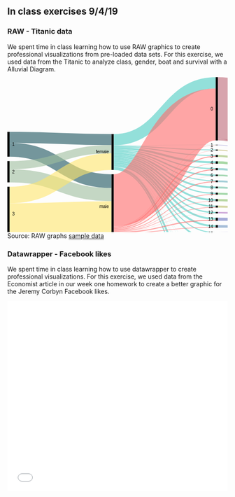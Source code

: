 ## In class exercises 9/4/19
### RAW - Titanic data
We spent time in class learning how to use RAW graphics to create professional visualizations from pre-loaded data sets. For this exercise, we used data from the Titanic to analyze class, gender, boat and survival with a Alluvial Diagram.
<svg width="720" height="520" xmlns="http://www.w3.org/2000/svg"><g transform="translate(0, 10)"><g class="links" fill="none" stroke-opacity="0.6"><path d="M5,137.65087853323152C121.66666666666667,137.65087853323152,121.66666666666667,142.65087853323146,238.33333333333334,142.65087853323146" stroke-width="25.301757066462947" style="stroke: rgb(26, 83, 92);"></path><path d="M5,166.02750190985492C121.66666666666667,166.02750190985492,121.66666666666667,237.6050420168067,238.33333333333334,237.6050420168067" stroke-width="31.451489686783805" style="stroke: rgb(26, 83, 92);"></path><path d="M5,225.40106951871667C121.66666666666667,225.40106951871667,121.66666666666667,268.35370511841097,238.33333333333334,268.35370511841097" stroke-width="30.04583651642475" style="stroke: rgb(158, 191, 158);"></path><path d="M5,201.06569900687558C121.66666666666667,201.06569900687558,121.66666666666667,164.61420932009167,238.33333333333334,164.61420932009167" stroke-width="18.624904507257448" style="stroke: rgb(158, 191, 158);"></path><path d="M5,331.6883116883116C121.66666666666667,331.6883116883116,121.66666666666667,326.68831168831167,238.33333333333334,326.68831168831167" stroke-width="86.62337662337661" style="stroke: rgb(255, 230, 109);"></path><path d="M5,269.4003055767761C121.66666666666667,269.4003055767761,121.66666666666667,192.9029793735676,238.33333333333334,192.9029793735676" stroke-width="37.952635599694425" style="stroke: rgb(255, 230, 109);"></path><path d="M243.33333333333334,157.05882352941177C360,157.05882352941177,360,166.36363636363672,476.6666666666667,166.36363636363672" stroke-width="1.7570664629488157" style="stroke: rgb(78, 205, 196);"></path><path d="M243.33333333333334,142.9144385026738C360,142.9144385026738,360,12.91443850267408,476.6666666666667,12.91443850267408" stroke-width="25.828877005347593" style="stroke: rgb(78, 205, 196);"></path><path d="M243.33333333333334,181.30634071810545C360,181.30634071810545,360,280.6264323911385,476.6666666666667,280.6264323911385" stroke-width="4.2169595110771585" style="stroke: rgb(78, 205, 196);"></path><path d="M243.33333333333334,210.73720397249812C360,210.73720397249812,360,497.6279602750189,476.6666666666667,497.6279602750189" stroke-width="2.2841864018334608" style="stroke: rgb(78, 205, 196);"></path><path d="M243.33333333333334,162.5057295645531C360,162.5057295645531,360,194.62184873949602,476.6666666666667,194.62184873949602" stroke-width="4.5683728036669216" style="stroke: rgb(78, 205, 196);"></path><path d="M243.33333333333334,177.7922077922078C360,177.7922077922078,360,265.53093964858704,476.6666666666667,265.53093964858704" stroke-width="2.8113063407181054" style="stroke: rgb(78, 205, 196);"></path><path d="M243.33333333333334,168.83116883116884C360,168.83116883116884,360,224.11000763941965,476.6666666666667,224.11000763941965" stroke-width="3.1627196333078684" style="stroke: rgb(78, 205, 196);"></path><path d="M243.33333333333334,174.3659281894576C360,174.3659281894576,360,252.10466004583688,476.6666666666667,252.10466004583688" stroke-width="4.041252864782276" style="stroke: rgb(78, 205, 196);"></path><path d="M243.33333333333334,166.01986249045072C360,166.01986249045072,360,209.01451489686812,476.6666666666667,209.01451489686812" stroke-width="2.4598930481283423" style="stroke: rgb(78, 205, 196);"></path><path d="M243.33333333333334,171.3789152024446C360,171.3789152024446,360,237.00916730328524,476.6666666666667,237.00916730328524" stroke-width="1.9327731092436975" style="stroke: rgb(78, 205, 196);"></path><path d="M243.33333333333334,159.07944996180288C360,159.07944996180288,360,178.9113827349124,476.6666666666667,178.9113827349124" stroke-width="2.2841864018334608" style="stroke: rgb(78, 205, 196);"></path><path d="M243.33333333333334,184.99618029029796C360,184.99618029029796,360,295.19480519480544,476.6666666666667,295.19480519480544" stroke-width="3.1627196333078684" style="stroke: rgb(78, 205, 196);"></path><path d="M243.33333333333334,196.15355233002293C360,196.15355233002293,360,340.3934300993125,476.6666666666667,340.3934300993125" stroke-width="4.39266615737204" style="stroke: rgb(78, 205, 196);"></path><path d="M243.33333333333334,156.00458365164246C360,156.00458365164246,360,154.78227654698276,476.6666666666667,154.78227654698276" stroke-width="0.35141329258976317" style="stroke: rgb(78, 205, 196);"></path><path d="M243.33333333333334,204.58747135217726C360,204.58747135217726,360,415.3284950343771,476.6666666666667,415.3284950343771" stroke-width="0.17570664629488159" style="stroke: rgb(78, 205, 196);"></path><path d="M243.33333333333334,204.76317799847214C360,204.76317799847214,360,435.85561497326177,476.6666666666667,435.85561497326177" stroke-width="0.17570664629488159" style="stroke: rgb(78, 205, 196);"></path><path d="M243.33333333333334,191.76088617265088C360,191.76088617265088,360,323.54087089381215,476.6666666666667,323.54087089381215" stroke-width="4.39266615737204" style="stroke: rgb(78, 205, 196);"></path><path d="M243.33333333333334,188.07104660045837C360,188.07104660045837,360,309.49961802903,476.6666666666667,309.49961802903" stroke-width="2.987012987012987" style="stroke: rgb(78, 205, 196);"></path><path d="M243.33333333333334,202.47899159663868C360,202.47899159663868,360,372.3414820473642,476.6666666666667,372.3414820473642" stroke-width="3.6898395721925135" style="stroke: rgb(78, 205, 196);"></path><path d="M243.33333333333334,205.02673796791447C360,205.02673796791447,360,446.1191749427041,476.6666666666667,446.1191749427041" stroke-width="0.35141329258976317" style="stroke: rgb(78, 205, 196);"></path><path d="M243.33333333333334,207.31092436974794C360,207.31092436974794,360,471.56608097784544,476.6666666666667,471.56608097784544" stroke-width="4.2169595110771585" style="stroke: rgb(78, 205, 196);"></path><path d="M243.33333333333334,199.49197860962568C360,199.49197860962568,360,355.13750954927406,476.6666666666667,355.13750954927406" stroke-width="2.2841864018334608" style="stroke: rgb(78, 205, 196);"></path><path d="M243.33333333333334,209.50725744843396C360,209.50725744843396,360,486.2223071046598,476.6666666666667,486.2223071046598" stroke-width="0.17570664629488159" style="stroke: rgb(78, 205, 196);"></path><path d="M243.33333333333334,204.41176470588238C360,204.41176470588238,360,405.15278838808223,476.6666666666667,405.15278838808223" stroke-width="0.17570664629488159" style="stroke: rgb(78, 205, 196);"></path><path d="M243.33333333333334,352.69289533995413C360,352.69289533995413,360,297.39113827349144,476.6666666666667,297.39113827349144" stroke-width="1.2299465240641712" style="stroke: rgb(255, 107, 107);"></path><path d="M243.33333333333334,281.26814362108473C360,281.26814362108473,360,85.21772345301785,476.6666666666667,85.21772345301785" stroke-width="118.77769289533995" style="stroke: rgb(255, 107, 107);"></path><path d="M243.33333333333334,342.8533231474408C360,342.8533231474408,360,181.19556913674586,476.6666666666667,181.19556913674586" stroke-width="2.2841864018334608" style="stroke: rgb(255, 107, 107);"></path><path d="M243.33333333333334,365.3437738731857C360,365.3437738731857,360,458.6669213139799,476.6666666666667,458.6669213139799" stroke-width="1.5813598166539342" style="stroke: rgb(255, 107, 107);"></path><path d="M243.33333333333334,363.7624140565317C360,363.7624140565317,360,447.08556149732595,476.6666666666667,447.08556149732595" stroke-width="1.5813598166539342" style="stroke: rgb(255, 107, 107);"></path><path d="M243.33333333333334,346.01604278074865C360,346.01604278074865,360,211.38655462184903,476.6666666666667,211.38655462184903" stroke-width="2.2841864018334608" style="stroke: rgb(255, 107, 107);"></path><path d="M243.33333333333334,348.5637891520244C360,348.5637891520244,360,239.02979373567638,476.6666666666667,239.02979373567638" stroke-width="2.1084797555385792" style="stroke: rgb(255, 107, 107);"></path><path d="M243.33333333333334,369.38502673796796C360,369.38502673796796,360,499.3850267379677,476.6666666666667,499.3850267379677" stroke-width="1.2299465240641712" style="stroke: rgb(255, 107, 107);"></path><path d="M243.33333333333334,350.40870893812064C360,350.40870893812064,360,267.72727272727303,476.6666666666667,267.72727272727303" stroke-width="1.5813598166539342" style="stroke: rgb(255, 107, 107);"></path><path d="M243.33333333333334,344.4346829640947C360,344.4346829640947,360,197.3453017570667,476.6666666666667,197.3453017570667" stroke-width="0.8785332314744079" style="stroke: rgb(255, 107, 107);"></path><path d="M243.33333333333334,367.36440030557685C360,367.36440030557685,360,474.90450725744824,476.6666666666667,474.90450725744824" stroke-width="2.4598930481283423" style="stroke: rgb(255, 107, 107);"></path><path d="M243.33333333333334,362.8838808250573C360,362.8838808250573,360,425.6799083269669,476.6666666666667,425.6799083269669" stroke-width="0.17570664629488159" style="stroke: rgb(255, 107, 107);"></path><path d="M243.33333333333334,354.8892284186402C360,354.8892284186402,360,326.9671504965624,476.6666666666667,326.9671504965624" stroke-width="2.4598930481283423" style="stroke: rgb(255, 107, 107);"></path><path d="M243.33333333333334,340.92055003819706C360,340.92055003819706,360,155.22154316271997,476.6666666666667,155.22154316271997" stroke-width="0.5271199388846448" style="stroke: rgb(255, 107, 107);"></path><path d="M243.33333333333334,359.63330786860195C360,359.63330786860195,360,358.3880825057293,476.6666666666667,358.3880825057293" stroke-width="4.2169595110771585" style="stroke: rgb(255, 107, 107);"></path><path d="M243.33333333333334,356.82200152788386C360,356.82200152788386,360,343.2925897631781,476.6666666666667,343.2925897631781" stroke-width="1.4056531703590527" style="stroke: rgb(255, 107, 107);"></path><path d="M243.33333333333334,347.3338426279602C360,347.3338426279602,360,225.86707410236846,476.6666666666667,225.86707410236846" stroke-width="0.35141329258976317" style="stroke: rgb(255, 107, 107);"></path><path d="M243.33333333333334,362.7081741787624C360,362.7081741787624,360,415.504201680672,476.6666666666667,415.504201680672" stroke-width="0.17570664629488159" style="stroke: rgb(255, 107, 107);"></path><path d="M243.33333333333334,351.63865546218483C360,351.63865546218483,360,283.17417876241433,476.6666666666667,283.17417876241433" stroke-width="0.8785332314744079" style="stroke: rgb(255, 107, 107);"></path><path d="M243.33333333333334,353.4835752482811C360,353.4835752482811,360,311.16883116883133,476.6666666666667,311.16883116883133" stroke-width="0.35141329258976317" style="stroke: rgb(255, 107, 107);"></path><path d="M243.33333333333334,341.4476699770817C360,341.4476699770817,360,167.50572956455343,476.6666666666667,167.50572956455343" stroke-width="0.5271199388846448" style="stroke: rgb(255, 107, 107);"></path><path d="M243.33333333333334,362.53246753246754C360,362.53246753246754,360,394.97708174178734,476.6666666666667,394.97708174178734" stroke-width="0.17570664629488159" style="stroke: rgb(255, 107, 107);"></path><path d="M243.33333333333334,368.6822001527884C360,368.6822001527884,360,486.3980137509547,476.6666666666667,486.3980137509547" stroke-width="0.17570664629488159" style="stroke: rgb(255, 107, 107);"></path><path d="M243.33333333333334,361.91749427043544C360,361.91749427043544,360,374.3621084797553,476.6666666666667,374.3621084797553" stroke-width="0.35141329258976317" style="stroke: rgb(255, 107, 107);"></path><path d="M243.33333333333334,362.2689075630252C360,362.2689075630252,360,384.713521772345,476.6666666666667,384.713521772345" stroke-width="0.35141329258976317" style="stroke: rgb(255, 107, 107);"></path><path d="M481.6666666666667,166.627196333079C598.3333333333334,166.627196333079,598.3333333333334,288.2085561497326,715,288.2085561497326" stroke-width="2.2841864018334608" style="stroke: rgb(191, 181, 105);"></path><path d="M481.6666666666667,295.8097784568375C598.3333333333334,295.8097784568375,598.3333333333334,327.3911382734912,715,327.3911382734912" stroke-width="4.39266615737204" style="stroke: rgb(186, 191, 105);"></path><path d="M481.6666666666667,70.28265851795292C598.3333333333334,70.28265851795292,598.3333333333334,200.28265851795265,715,200.28265851795265" stroke-width="140.56531703590528" style="stroke: rgb(191, 105, 120);"></path><path d="M481.6666666666667,142.5859434682967C598.3333333333334,142.5859434682967,598.3333333333334,284.16730328495026,715,284.16730328495026" stroke-width="4.041252864782276" style="stroke: rgb(191, 105, 120);"></path><path d="M481.6666666666667,180.05347593582914C598.3333333333334,180.05347593582914,598.3333333333334,291.63483575248273,715,291.63483575248273" stroke-width="4.5683728036669216" style="stroke: rgb(155, 191, 105);"></path><path d="M481.6666666666667,281.0656990068757C598.3333333333334,281.0656990068757,598.3333333333334,322.6470588235294,715,322.6470588235294" stroke-width="5.095492742551566" style="stroke: rgb(140, 191, 105);"></path><path d="M481.6666666666667,498.33078686019843C598.3333333333334,498.33078686019843,598.3333333333334,368.3307868601987,715,368.3307868601987" stroke-width="3.33842627960275" style="stroke: rgb(125, 191, 105);"></path><path d="M481.6666666666667,496.5737203972496C598.3333333333334,496.5737203972496,598.3333333333334,272.0588235294118,715,272.0588235294118" stroke-width="0.17570664629488159" style="stroke: rgb(125, 191, 105);"></path><path d="M481.6666666666667,195.06111535523323C598.3333333333334,195.06111535523323,598.3333333333334,296.6424751718869,715,296.6424751718869" stroke-width="5.446906035141329" style="stroke: rgb(110, 191, 105);"></path><path d="M481.6666666666667,266.32161955691396C598.3333333333334,266.32161955691396,598.3333333333334,317.9029793735676,715,317.9029793735676" stroke-width="4.39266615737204" style="stroke: rgb(105, 191, 115);"></path><path d="M481.6666666666667,224.28571428571453C598.3333333333334,224.28571428571453,598.3333333333334,305.86707410236824,715,305.86707410236824" stroke-width="3.5141329258976315" style="stroke: rgb(105, 191, 130);"></path><path d="M481.6666666666667,458.75477463712735C598.3333333333334,458.75477463712735,598.3333333333334,359.1061879297174,715,359.1061879297174" stroke-width="1.4056531703590527" style="stroke: rgb(105, 191, 145);"></path><path d="M481.6666666666667,457.9640947288004C598.3333333333334,457.9640947288004,598.3333333333334,271.70741023682206,715,271.70741023682206" stroke-width="0.17570664629488159" style="stroke: rgb(105, 191, 145);"></path><path d="M481.6666666666667,252.10466004583688C598.3333333333334,252.10466004583688,598.3333333333334,313.6860198624904,715,313.6860198624904" stroke-width="4.041252864782276" style="stroke: rgb(105, 191, 161);"></path><path d="M481.6666666666667,446.294881588999C598.3333333333334,446.294881588999,598.3333333333334,271.26814362108485,715,271.26814362108485" stroke-width="0.7028265851795263" style="stroke: rgb(105, 191, 176);"></path><path d="M481.6666666666667,447.26126814362084C598.3333333333334,447.26126814362084,598.3333333333334,357.7883880825058,715,357.7883880825058" stroke-width="1.2299465240641712" style="stroke: rgb(105, 191, 176);"></path><path d="M481.6666666666667,210.15660809778487C598.3333333333334,210.15660809778487,598.3333333333334,301.73796791443846,715,301.73796791443846" stroke-width="4.744079449961803" style="stroke: rgb(105, 191, 191);"></path><path d="M481.6666666666667,238.06340718105454C598.3333333333334,238.06340718105454,598.3333333333334,309.64476699770813,715,309.64476699770813" stroke-width="4.041252864782276" style="stroke: rgb(105, 176, 191);"></path><path d="M481.6666666666667,472.8838808250571C598.3333333333334,472.8838808250571,598.3333333333334,363.05958747135224,715,363.05958747135224" stroke-width="6.501145912910618" style="stroke: rgb(105, 161, 191);"></path><path d="M481.6666666666667,469.54545454545433C598.3333333333334,469.54545454545433,598.3333333333334,271.88311688311694,715,271.88311688311694" stroke-width="0.17570664629488159" style="stroke: rgb(105, 161, 191);"></path><path d="M481.6666666666667,341.1841100076395C598.3333333333334,341.1841100076395,598.3333333333334,342.4140565317036,715,342.4140565317036" stroke-width="5.622612681436211" style="stroke: rgb(105, 145, 191);"></path><path d="M481.6666666666667,338.28495034377397C598.3333333333334,338.28495034377397,598.3333333333334,270.82887700534764,715,270.82887700534764" stroke-width="0.17570664629488159" style="stroke: rgb(105, 145, 191);"></path><path d="M481.6666666666667,425.6799083269669C598.3333333333334,425.6799083269669,598.3333333333334,356.90985485103135,715,356.90985485103135" stroke-width="0.17570664629488159" style="stroke: rgb(105, 130, 191);"></path><path d="M481.6666666666667,324.77081741787634C598.3333333333334,324.77081741787634,598.3333333333334,336.1764705882353,715,336.1764705882353" stroke-width="6.8525592055003814" style="stroke: rgb(105, 115, 191);"></path><path d="M481.6666666666667,155.04583651642508C598.3333333333334,155.04583651642508,598.3333333333334,286.62719633307864,715,286.62719633307864" stroke-width="0.8785332314744079" style="stroke: rgb(110, 105, 191);"></path><path d="M481.6666666666667,357.2459893048126C598.3333333333334,357.2459893048126,598.3333333333334,348.475935828877,715,348.475935828877" stroke-width="6.501145912910618" style="stroke: rgb(125, 105, 191);"></path><path d="M481.6666666666667,415.41634835752456C598.3333333333334,415.41634835752456,598.3333333333334,356.64629488158903,715,356.64629488158903" stroke-width="0.35141329258976317" style="stroke: rgb(140, 105, 191);"></path><path d="M481.6666666666667,435.85561497326177C598.3333333333334,435.85561497326177,598.3333333333334,357.08556149732624,715,357.08556149732624" stroke-width="0.17570664629488159" style="stroke: rgb(155, 105, 191);"></path><path d="M481.6666666666667,309.7631779984723C598.3333333333334,309.7631779984723,598.3333333333334,331.1688311688312,715,331.1688311688312" stroke-width="3.1627196333078684" style="stroke: rgb(171, 105, 191);"></path><path d="M481.6666666666667,308.0939648586709C598.3333333333334,308.0939648586709,598.3333333333334,270.65317035905275,715,270.65317035905275" stroke-width="0.17570664629488159" style="stroke: rgb(171, 105, 191);"></path><path d="M481.6666666666667,372.517188693659C598.3333333333334,372.517188693659,598.3333333333334,353.74713521772344,715,353.74713521772344" stroke-width="4.041252864782276" style="stroke: rgb(186, 105, 191);"></path><path d="M481.6666666666667,394.97708174178734C598.3333333333334,394.97708174178734,598.3333333333334,356.2070282658518,715,356.2070282658518" stroke-width="0.17570664629488159" style="stroke: rgb(191, 105, 181);"></path><path d="M481.6666666666667,486.31016042780726C598.3333333333334,486.31016042780726,598.3333333333334,366.48586707410243,715,366.48586707410243" stroke-width="0.35141329258976317" style="stroke: rgb(191, 105, 166);"></path><path d="M481.6666666666667,405.15278838808223C598.3333333333334,405.15278838808223,598.3333333333334,356.3827349121467,715,356.3827349121467" stroke-width="0.17570664629488159" style="stroke: rgb(191, 105, 150);"></path><path d="M481.6666666666667,384.713521772345C598.3333333333334,384.713521772345,598.3333333333334,355.9434682964095,715,355.9434682964095" stroke-width="0.35141329258976317" style="stroke: rgb(191, 105, 135);"></path></g><g class="nodes" font-family="Arial, Helvetica" font-size="10"><g><rect x="476.6666666666667" y="2.8421709430404007e-13" height="144.6065699006876" width="5" fill="#000"></rect><text x="470.6666666666667" y="72.30328495034408" dy="0.35em" text-anchor="end">0</text></g><g><rect x="476.6666666666667" y="154.60656990068787" height="0.878533231474421" width="5" fill="#000"></rect><text x="470.6666666666667" y="155.04583651642508" dy="0.35em" text-anchor="end">1</text></g><g><rect x="476.6666666666667" y="278.51795263559995" height="5.095492742551528" width="5" fill="#000"></rect><text x="470.6666666666667" y="281.0656990068757" dy="0.35em" text-anchor="end">10</text></g><g><rect x="476.6666666666667" y="293.6134453781515" height="4.392666157371991" width="5" fill="#000"></rect><text x="470.6666666666667" y="295.8097784568375" dy="0.35em" text-anchor="end">11</text></g><g><rect x="476.6666666666667" y="308.0061115355235" height="3.338426279602686" width="5" fill="#000"></rect><text x="470.6666666666667" y="309.6753246753248" dy="0.35em" text-anchor="end">12</text></g><g><rect x="476.6666666666667" y="321.34453781512616" height="6.85255920550037" width="5" fill="#000"></rect><text x="470.6666666666667" y="324.77081741787634" dy="0.35em" text-anchor="end">13</text></g><g><rect x="476.6666666666667" y="384.53781512605013" height="0.3514132925897684" width="5" fill="#000"></rect><text x="470.6666666666667" y="384.713521772345" dy="0.35em" text-anchor="end">13 15</text></g><g><rect x="476.6666666666667" y="394.8892284186399" height="0.1757066462948842" width="5" fill="#000"></rect><text x="470.6666666666667" y="394.97708174178734" dy="0.35em" text-anchor="end">13 15 B</text></g><g><rect x="476.6666666666667" y="338.19709702062653" height="5.7983193277307805" width="5" fill="#000"></rect><text x="470.6666666666667" y="341.0962566844919" dy="0.35em" text-anchor="end">14</text></g><g><rect x="476.6666666666667" y="353.9954163483573" height="6.5011459129106015" width="5" fill="#000"></rect><text x="470.6666666666667" y="357.2459893048126" dy="0.35em" text-anchor="end">15</text></g><g><rect x="476.6666666666667" y="405.0649350649348" height="0.1757066462948842" width="5" fill="#000"></rect><text x="470.6666666666667" y="405.15278838808223" dy="0.35em" text-anchor="end">15 16</text></g><g><rect x="476.6666666666667" y="370.4965622612679" height="4.041252864782223" width="5" fill="#000"></rect><text x="470.6666666666667" y="372.517188693659" dy="0.35em" text-anchor="end">16</text></g><g><rect x="476.6666666666667" y="165.4851031321623" height="2.284186401833381" width="5" fill="#000"></rect><text x="470.6666666666667" y="166.62719633307898" dy="0.35em" text-anchor="end">2</text></g><g><rect x="476.6666666666667" y="177.76928953399567" height="4.568372803666875" width="5" fill="#000"></rect><text x="470.6666666666667" y="180.0534759358291" dy="0.35em" text-anchor="end">3</text></g><g><rect x="476.6666666666667" y="192.33766233766255" height="5.44690603514141" width="5" fill="#000"></rect><text x="470.6666666666667" y="195.06111535523326" dy="0.35em" text-anchor="end">4</text></g><g><rect x="476.6666666666667" y="207.78456837280396" height="4.74407944996176" width="5" fill="#000"></rect><text x="470.6666666666667" y="210.15660809778484" dy="0.35em" text-anchor="end">5</text></g><g><rect x="476.6666666666667" y="415.24064171122967" height="0.3514132925897684" width="5" fill="#000"></rect><text x="470.6666666666667" y="415.41634835752456" dy="0.35em" text-anchor="end">5 7</text></g><g><rect x="476.6666666666667" y="425.59205500381944" height="0.1757066462948842" width="5" fill="#000"></rect><text x="470.6666666666667" y="425.6799083269669" dy="0.35em" text-anchor="end">5 9</text></g><g><rect x="476.6666666666667" y="222.52864782276572" height="3.514132925897684" width="5" fill="#000"></rect><text x="470.6666666666667" y="224.28571428571456" dy="0.35em" text-anchor="end">6</text></g><g><rect x="476.6666666666667" y="236.0427807486634" height="4.0412528647823365" width="5" fill="#000"></rect><text x="470.6666666666667" y="238.06340718105457" dy="0.35em" text-anchor="end">7</text></g><g><rect x="476.6666666666667" y="250.08403361344574" height="4.041252864782223" width="5" fill="#000"></rect><text x="470.6666666666667" y="252.10466004583685" dy="0.35em" text-anchor="end">8</text></g><g><rect x="476.6666666666667" y="435.7677616501143" height="0.1757066462948842" width="5" fill="#000"></rect><text x="470.6666666666667" y="435.85561497326177" dy="0.35em" text-anchor="end">8 10</text></g><g><rect x="476.6666666666667" y="264.12528647822796" height="4.392666157371991" width="5" fill="#000"></rect><text x="470.6666666666667" y="266.32161955691396" dy="0.35em" text-anchor="end">9</text></g><g><rect x="476.6666666666667" y="445.9434682964092" height="1.9327731092437261" width="5" fill="#000"></rect><text x="470.6666666666667" y="446.90985485103107" dy="0.35em" text-anchor="end">A</text></g><g><rect x="476.6666666666667" y="457.87624140565293" height="1.5813598166539578" width="5" fill="#000"></rect><text x="470.6666666666667" y="458.6669213139799" dy="0.35em" text-anchor="end">B</text></g><g><rect x="476.6666666666667" y="469.4576012223069" height="6.676852559205486" width="5" fill="#000"></rect><text x="470.6666666666667" y="472.79602750190963" dy="0.35em" text-anchor="end">C</text></g><g><rect x="476.6666666666667" y="486.1344537815124" height="0.3514132925897684" width="5" fill="#000"></rect><text x="470.6666666666667" y="486.31016042780726" dy="0.35em" text-anchor="end">C D</text></g><g><rect x="476.6666666666667" y="496.48586707410215" height="3.51413292589757" width="5" fill="#000"></rect><text x="470.6666666666667" y="498.24293353705093" dy="0.35em" text-anchor="end">D</text></g><g><rect x="0" y="125.00000000000006" height="56.7532467532468" width="5" fill="#000"></rect><text x="11" y="153.37662337662346" dy="0.35em" text-anchor="start">1</text></g><g><rect x="0" y="191.75324675324686" height="48.67074102368201" width="5" fill="#000"></rect><text x="11" y="216.08861726508786" dy="0.35em" text-anchor="start">2</text></g><g><rect x="0" y="250.42398777692887" height="124.57601222307105" width="5" fill="#000"></rect><text x="11" y="312.7119938884644" dy="0.35em" text-anchor="start">3</text></g><g><rect x="238.33333333333334" y="130" height="81.87929717341478" width="5" fill="#000"></rect><text x="232.33333333333334" y="170.9396485867074" dy="0.35em" text-anchor="end">female</text></g><g><rect x="238.33333333333334" y="221.87929717341478" height="148.12070282658522" width="5" fill="#000"></rect><text x="232.33333333333334" y="295.9396485867074" dy="0.35em" text-anchor="end">male</text></g><g><rect x="715" y="130" height="142.14667685255918" width="5" fill="#000"></rect><text x="709" y="201.07333842627958" dy="0.35em" text-anchor="end">no</text></g><g><rect x="715" y="282.14667685255915" height="87.85332314744085" width="5" fill="#000"></rect><text x="709" y="326.0733384262796" dy="0.35em" text-anchor="end">yes</text></g></g></g></svg>
Source: RAW graphs [sample data](https://rawgraphs.io/)
### Datawrapper - Facebook likes
We spent time in class learning how to use datawrapper to create professional visualizations. For this exercise, we used data from the Economist article in our week one homework to create a better graphic for the Jeremy Corbyn Facebook likes.
<iframe title="Left-click" aria-label="Bar Chart" id="datawrapper-chart-xRJq2" src="//datawrapper.dwcdn.net/xRJq2/2/" scrolling="no" frameborder="0" style="width: 0; min-width: 100% !important; border: none;" height="434"></iframe><script type="text/javascript">!function(){"use strict";window.addEventListener("message",function(a){if(void 0!==a.data["datawrapper-height"])for(var e in a.data["datawrapper-height"]){var t=document.getElementById("datawrapper-chart-"+e)||document.querySelector("iframe[src*='"+e+"']");t&&(t.style.height=a.data["datawrapper-height"][e]+"px")}})}();</script>

